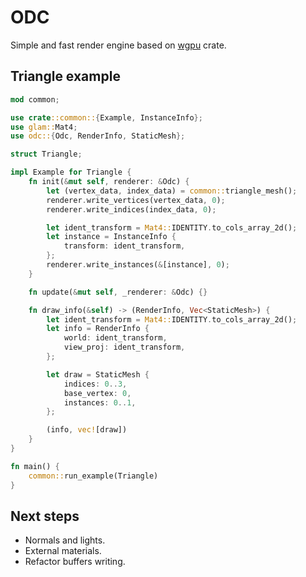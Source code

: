# ODC

Simple and fast render engine based on [wgpu](https://github.com/gfx-rs/wgpu) crate.

## Triangle example
```rust
mod common;

use crate::common::{Example, InstanceInfo};
use glam::Mat4;
use odc::{Odc, RenderInfo, StaticMesh};

struct Triangle;

impl Example for Triangle {
    fn init(&mut self, renderer: &Odc) {
        let (vertex_data, index_data) = common::triangle_mesh();
        renderer.write_vertices(vertex_data, 0);
        renderer.write_indices(index_data, 0);

        let ident_transform = Mat4::IDENTITY.to_cols_array_2d();
        let instance = InstanceInfo {
            transform: ident_transform,
        };
        renderer.write_instances(&[instance], 0);
    }

    fn update(&mut self, _renderer: &Odc) {}

    fn draw_info(&self) -> (RenderInfo, Vec<StaticMesh>) {
        let ident_transform = Mat4::IDENTITY.to_cols_array_2d();
        let info = RenderInfo {
            world: ident_transform,
            view_proj: ident_transform,
        };

        let draw = StaticMesh {
            indices: 0..3,
            base_vertex: 0,
            instances: 0..1,
        };

        (info, vec![draw])
    }
}

fn main() {
    common::run_example(Triangle)
}
```

## Next steps
- Normals and lights.
- External materials.
- Refactor buffers writing.